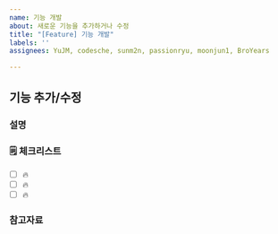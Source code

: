 ```yaml
---
name: 기능 개발
about: 새로운 기능을 추가하거나 수정
title: "[Feature] 기능 개발"
labels: ''
assignees: YuJM, codesche, sunm2n, passionryu, moonjun1, BroYears

---
```


## 기능 추가/수정

### 설명

<!-- 간단한 설명을 작성합니다. -->

### 🗒 체크리스트

- [ ] 🔥 
- [ ] 🔥 
- [ ] 🔥 

### 참고자료

<!-- 참고할 정보나 링크를 작성합니다. -->
